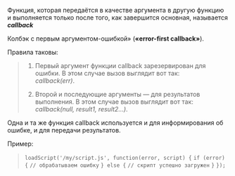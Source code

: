 Функция, которая передаётся в качестве аргумента в другую функцию и выполняется только после того, как завершится основная, называется ***callback***

Колбэк с первым аргументом-ошибкой» (**«error-first callback»**).

Правила таковы:

>1. Первый аргумент функции callback зарезервирован для ошибки. В этом случае вызов выглядит вот так:  
>*callback(err)*.
>
>2. Второй и последующие аргументы — для результатов выполнения. В этом случае вызов выглядит вот так:  
>*callback(null, result1, result2…)*.

Одна и та же функция callback используется и для информирования об ошибке, и для передачи результатов.

Пример:
>``loadScript('/my/script.js', function(error, script) {``
>  ``if (error) {``
>    ``// обрабатываем ошибку``
>  ``} else {``
>    ``// скрипт успешно загружен``
>  ``}``
>``});``